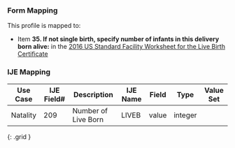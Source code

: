 ### Form Mapping
This profile is mapped to:
 * Item **35. If not single birth, specify number of infants in this delivery born alive:** in the [2016 US Standard Facility Worksheet for the Live Birth Certificate](https://www.cdc.gov/nchs/data/dvs/facility-worksheet-2016-508.pdf)

### IJE Mapping

| **Use Case** |  **IJE Field#**   |  **Description**  | **IJE Name**  |  **Field**  |  **Type**  | **Value Set**  |
| :---------: | --------------- | ------------ | ------------- | ---------- | ---------- | -------------- |
| Natality | 209 | Number of Live Born | LIVEB | value |integer | |
{: .grid }
